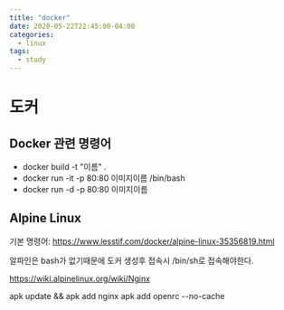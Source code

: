 ```yaml
---
title: "docker"
date: 2020-05-22T22:45:00-04:00
categories:
  - linux
tags:
  - study
---
```


# 도커

## Docker 관련 명령어
- docker build -t "이름" .
- docker run -it -p 80:80 이미지이름 /bin/bash
- docker run -d -p 80:80 이미지이름

## Alpine Linux
기본 명령어:
https://www.lesstif.com/docker/alpine-linux-35356819.html

알파인은 bash가 없기때문에 도커 생성후 접속시 /bin/sh로 접속해야한다.

https://wiki.alpinelinux.org/wiki/Nginx

apk update && apk add nginx
apk add openrc --no-cache
